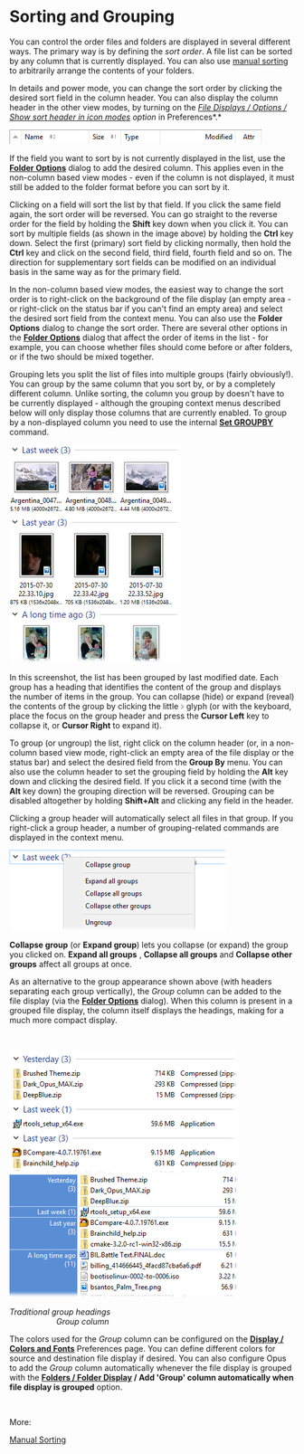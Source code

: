# Sorting and Grouping

You can control the order files and folders are displayed in several different ways. The primary way is by defining the *sort order*. A file list can be sorted by any column that is currently displayed. You can also use [manual sorting](/Manual/basic_concepts/sorting_and_grouping/manual_sorting.md) to arbitrarily arrange the contents of your folders.

In details and power mode, you can change the sort order by clicking the desired sort field in the column header. You can also display the column header in the other view modes, by turning on the *[File Displays / Options / Show sort header in icon modes](/Manual/preferences/preferences_categories/file_displays/file_display_options.md) option* in Preferences*.*

![](/Manual/images/media/column_header.png)

If the field you want to sort by is not currently displayed in the list, use the **[Folder Options](folder_options/RAEDME.md)** dialog to add the desired column. This applies even in the non-column based view modes - even if the column is not displayed, it must still be added to the folder format before you can sort by it.

Clicking on a field will sort the list by that field. If you click the same field again, the sort order will be reversed. You can go straight to the reverse order for the field by holding the **Shift** key down when you click it. You can sort by multiple fields (as shown in the image above) by holding the **Ctrl** key down. Select the first (primary) sort field by clicking normally, then hold the **Ctrl** key and click on the second field, third field, fourth field and so on. The direction for supplementary sort fields can be modified on an individual basis in the same way as for the primary field.

In the non-column based view modes, the easiest way to change the sort order is to right-click on the background of the file display (an empty area - or right-click on the status bar if you can't find an empty area) and select the desired sort field from the context menu. You can also use the **Folder Options** dialog to change the sort order. There are several other options in the **[Folder Options](folder_options/RAEDME.md)** dialog that affect the order of items in the list - for example, you can choose whether files should come before or after folders, or if the two should be mixed together.

Grouping lets you split the list of files into multiple groups (fairly obviously!). You can group by the same column that you sort by, or by a completely different column. Unlike sorting, the column you group by doesn't have to be currently displayed - although the grouping context menus described below will only display those columns that are currently enabled. To group by a non-displayed column you need to use the internal **[Set GROUPBY](/Manual/reference/command_reference/internal_commands/set.md)** command.

![](/Manual/images/media/grouping.png) 

In this screenshot, the list has been grouped by last modified date. Each group has a heading that identifies the content of the group and displays the number of items in the group. You can collapse (hide) or expand (reveal) the contents of the group by clicking the little ![](/Manual/images/media/group_expand.png) glyph (or with the keyboard, place the focus on the group header and press the **Cursor Left** key to collapse it, or **Cursor Right** to expand it).

To group (or ungroup) the list, right click on the column header (or, in a non-column based view mode, right-click an empty area of the file display or the status bar) and select the desired field from the **Group By** menu. You can also use the column header to set the grouping field by holding the **Alt** key down and clicking the desired field. If you click it a second time (with the **Alt** key down) the grouping direction will be reversed. Grouping can be disabled altogether by holding **Shift+Alt** and clicking any field in the header.

Clicking a group header will automatically select all files in that group. If you right-click a group header, a number of grouping-related commands are displayed in the context menu.

![](/Manual/images/media/group_context.png) 

**Collapse group** (or **Expand group**) lets you collapse (or expand) the group you clicked on. **Expand all groups** , **Collapse all groups** and **Collapse other groups** affect all groups at once.

As an alternative to the group appearance shown above (with headers separating each group vertically), the *Group* column can be added to the file display (via the **[Folder Options](folder_options/RAEDME.md)** dialog). When this column is present in a grouped file display, the column itself displays the headings, making for a much more compact display.

 

![](/Manual/images/media/grouping_old.png)        ![](/Manual/images/media/grouping_new.png) 

*Traditional group headings                                                                                     Group column*

The colors used for the *Group* column can be configured on the **[Display / Colors and Fonts](/Manual/preferences/preferences_categories/display/colors_and_fonts.md)** Preferences page. You can define different colors for source and destination file display if desired. You can also configure Opus to add the *Group* column automatically whenever the file display is grouped with the **[Folders / Folder Display](/Manual/preferences/preferences_categories/folders/folder_display.md) / Add 'Group' column automatically when file display is grouped** option.

 

More:

[Manual Sorting](/Manual/basic_concepts/sorting_and_grouping/manual_sorting.md)  
